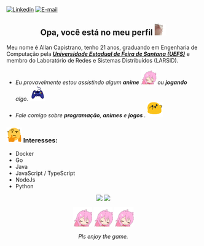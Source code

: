 [![Linkedin](https://img.shields.io/badge/allancapistrano-blue?logo=linkedin)](https://www.linkedin.com/in/allancapistrano/) 
[![E-mail](https://img.shields.io/badge/asantos@ecomp.uefs.br-red?logo=gmail&logoColor=white)](https://mail.google.com/mail/u/0/?view=cm&fs=1&tf=1&source=mailto&to=asantos@ecomp.uefs.br)

<h2 align="center">Opa, você está no meu perfil <img alt="GIF" src="https://github.com/AllanCapistrano/AllanCapistrano/blob/master/assets/catJAM.gif" height="30vw"></h2>

Meu nome é Allan Capistrano, tenho 21 anos, graduando em Engenharia de Computação pela ***[Universidade Estadual de Feira de Santana (UEFS)](http://www.uefs.br/)*** e membro do Laboratório de Redes e Sistemas Distribuídos (LARSID).

- *Eu provavelmente estou assistindo algum **anime** <img alt="GIF" src="https://github.com/AllanCapistrano/AllanCapistrano/blob/master/assets/RainbowPls.gif" height="40vw">  ou **jogando** algo.* <img alt="GIF" src="https://github.com/AllanCapistrano/AllanCapistrano/blob/master/assets/game-controller.gif" height="40vw">
- *Fale comigo sobre **programação**, **animes** e **jogos** .* <img alt="GIF" src="https://github.com/AllanCapistrano/AllanCapistrano/blob/master/assets/blobDance.gif" height="40vw">

### <img alt="GIF" src="https://github.com/AllanCapistrano/AllanCapistrano/blob/master/assets/thinking.gif" height="40vw">  Interesses: ###
- Docker
- Go
- Java
- JavaScript / TypeScript
- NodeJs
- Python 

<div align="center">
  <img height="180em" src="https://github-readme-stats.vercel.app/api?username=allancapistrano&count_private=true&show_icons=true&theme=aura">
  <img height="180em" src="https://github-readme-stats.vercel.app/api/top-langs/?username=AllanCapistrano&layout=compact&theme=aura"> 
</div>

<p align="center">
  <img alt="GIF" src="https://github.com/AllanCapistrano/AllanCapistrano/blob/master/assets/RainbowPls.gif" height="50vw"> <img alt="GIF" src="https://github.com/AllanCapistrano/AllanCapistrano/blob/master/assets/RainbowPls.gif" height="50vw"> <img alt="GIF" src="https://github.com/AllanCapistrano/AllanCapistrano/blob/master/assets/RainbowPls.gif" height="50vw">
</p>

<p align="center">
  <i>Pls enjoy the game.</i>
</p>
